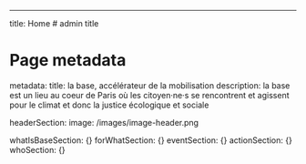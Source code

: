 ---
title: Home # admin title

# Page metadata
metadata: 
  title: la base, accélérateur de la mobilisation
  description: la base est un lieu au coeur de Paris où les citoyen·ne·s se rencontrent et agissent pour le climat et donc la justice écologique et sociale

headerSection:
  image: /images/image-header.png

whatIsBaseSection: {}
forWhatSection: {}
eventSection: {}
actionSection: {}
whoSection: {}